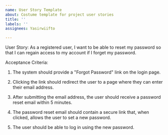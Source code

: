 ```yaml
---
name: User Story Template
about: Costume template for project user stories
title: ''
labels: ''
assignees: Yasirwiifto

---
```


User Story:
As a registered user, I want to be able to reset my password so that I can regain access to my account if I forget my password.

Acceptance Criteria:

1. The system should provide a "Forgot Password" link on the login page.

2. Clicking the link should redirect the user to a page where they can enter their email address.

3. After submitting the email address, the user should receive a password reset email within 5 minutes.

4. The password reset email should contain a secure link that, when clicked, allows the user to set a new password.

5. The user should be able to log in using the new password.

